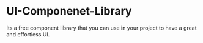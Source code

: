 # UI-Componenet-Library
Its a free component library that you can use in your project to have a great and effortless UI.
